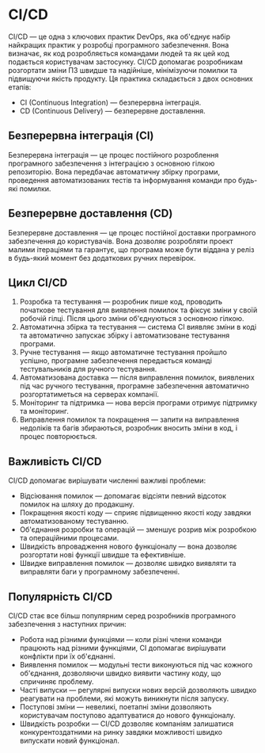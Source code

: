 # CI/CD

CI/CD — це одна з ключових практик DevOps, яка об'єднує набір найкращих практик у розробці програмного забезпечення. Вона визначає, як код розробляється командами людей та як цей код подається користувачам застосунку. CI/CD допомагає розробникам розгортати зміни ПЗ швидше та надійніше, мінімізуючи помилки та підвищуючи якість продукту. Ця практика складається з двох основних етапів:

- CI (Continuous Integration) — безперервна інтеграція.
- CD (Continuous Delivery) — безперервне доставлення.

## Безперервна інтеграція (CI)

Безперервна інтеграція — це процес постійного розроблення програмного забезпечення з інтеграцією з основною гілкою репозиторію. Вона передбачає автоматичну збірку програми, проведення автоматизованих тестів та інформування команди про будь-які помилки.

## Безперервне доставлення (CD)

Безперервне доставлення — це процес постійної доставки програмного забезпечення до користувачів. Вона дозволяє розробляти проект малими ітераціями та гарантує, що програма може бути віддана у реліз в будь-який момент без додаткових ручних перевірок.

## Цикл CI/CD

1. Розробка та тестування — розробник пише код, проводить початкове тестування для виявлення помилок та фіксує зміни у своїй робочій гілці. Після цього зміни об'єднуються з основною гілкою.
2. Автоматична збірка та тестування — система CI виявляє зміни в коді та автоматично запускає збірку і автоматизоване тестування програми.
3. Ручне тестування — якщо автоматичне тестування пройшло успішно, програмне забезпечення передається команді тестувальників для ручного тестування.
4. Автоматизована доставка — після виправлення помилок, виявлених під час ручного тестування, програмне забезпечення автоматично розгортатиметься на серверах компанії.
5. Моніторинг та підтримка — нова версія програми отримує підтримку та моніторинг.
6. Виправлення помилок та покращення — запити на виправлення недоліків та багів збираються, розробник вносить зміни в код, і процес повторюється.

## Важливість CI/CD

CI/CD допомагає вирішувати численні важливі проблеми:

- Відсіювання помилок — допомагає відсіяти певний відсоток помилок на шляху до продакшну.
- Покращення якості коду — сприяє підвищенню якості коду завдяки автоматизованому тестуванню.
- Об'єднання розробки та операцій — зменшує розрив між розробкою та операційними процесами.
- Швидкість впровадження нового функціоналу — вона дозволяє розгортати нові функції швидше та ефективніше.
- Швидке виправлення помилок — дозволяє швидко виявляти та виправляти баги у програмному забезпеченні.

## Популярність CI/CD

CI/CD стає все більш популярним серед розробників програмного забезпечення з наступних причин:

- Робота над різними функціями — коли різні члени команди працюють над різними функціями, CI допомагає вирішувати конфлікти при їх об'єднанні.
- Виявлення помилок — модульні тести виконуються під час кожного об'єднання, дозволяючи швидко виявити частину коду, що спричиняє проблему.
- Часті випуски — регулярні випуски нових версій дозволяють швидко реагувати на проблеми, які можуть виникнути після запуску.
- Поступові зміни — невеликі, поетапні зміни дозволяють користувачам поступово адаптуватися до нового функціоналу.
- Швидкість розробки — CI/CD дозволяє компаніям залишатися конкурентоздатними на ринку завдяки можливості швидко випускати новий функціонал.
